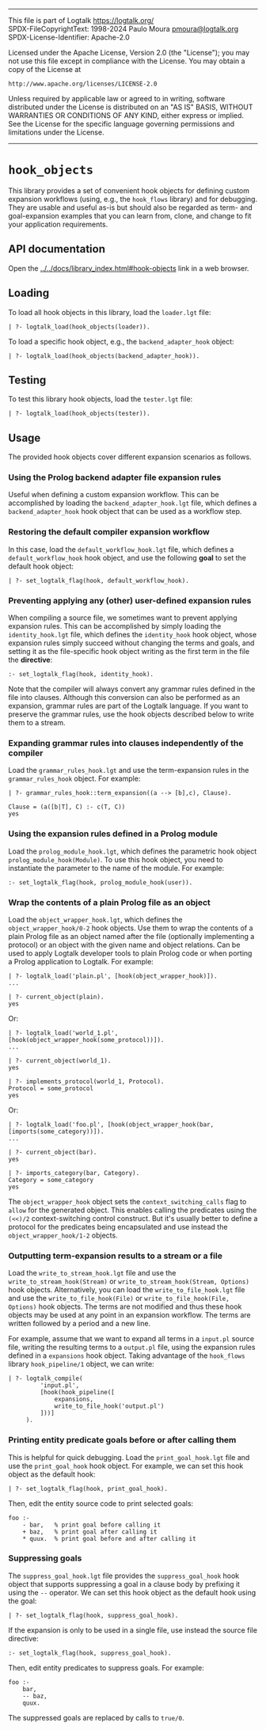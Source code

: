 ________________________________________________________________________

This file is part of Logtalk <https://logtalk.org/>  
SPDX-FileCopyrightText: 1998-2024 Paulo Moura <pmoura@logtalk.org>  
SPDX-License-Identifier: Apache-2.0

Licensed under the Apache License, Version 2.0 (the "License");
you may not use this file except in compliance with the License.
You may obtain a copy of the License at

    http://www.apache.org/licenses/LICENSE-2.0

Unless required by applicable law or agreed to in writing, software
distributed under the License is distributed on an "AS IS" BASIS,
WITHOUT WARRANTIES OR CONDITIONS OF ANY KIND, either express or implied.
See the License for the specific language governing permissions and
limitations under the License.
________________________________________________________________________


`hook_objects`
==============

This library provides a set of convenient hook objects for defining custom
expansion workflows (using, e.g., the `hook_flows` library) and for debugging.
They are usable and useful as-is but should also be regarded as term- and
goal-expansion examples that you can learn from, clone, and change to fit
your application requirements.


API documentation
-----------------

Open the [../../docs/library_index.html#hook-objects](../../docs/library_index.html#hook-objects)
link in a web browser.


Loading
-------

To load all hook objects in this library, load the `loader.lgt` file:

	| ?- logtalk_load(hook_objects(loader)).

To load a specific hook object, e.g., the `backend_adapter_hook` object:

	| ?- logtalk_load(hook_objects(backend_adapter_hook)).


Testing
-------

To test this library hook objects, load the `tester.lgt` file:

	| ?- logtalk_load(hook_objects(tester)).


Usage
-----

The provided hook objects cover different expansion scenarios as follows.

### Using the Prolog backend adapter file expansion rules

Useful when defining a custom expansion workflow. This can be accomplished
by loading the `backend_adapter_hook.lgt` file, which defines a `backend_adapter_hook`
hook object that can be used as a workflow step.

### Restoring the default compiler expansion workflow

In this case, load the `default_workflow_hook.lgt` file, which defines a
`default_workflow_hook` hook object, and use the following **goal** to set
the default hook object:

	| ?- set_logtalk_flag(hook, default_workflow_hook).

### Preventing applying any (other) user-defined expansion rules

When compiling a source file, we sometimes want to prevent applying expansion
rules. This can be accomplished by simply loading the `identity_hook.lgt` file,
which defines the `identity_hook` hook object, whose expansion rules simply
succeed without changing the terms and goals, and setting it as the file-specific
hook object writing as the first term in the file the **directive**:

	:- set_logtalk_flag(hook, identity_hook).

Note that the compiler will always convert any grammar rules defined in the
file into clauses. Although this conversion can also be performed as an
expansion, grammar rules are part of the Logtalk language. If you want to
preserve the grammar rules, use the hook objects described below to write
them to a stream.

### Expanding grammar rules into clauses independently of the compiler

Load the `grammar_rules_hook.lgt` and use the term-expansion rules in the
`grammar_rules_hook` object. For example:

	| ?- grammar_rules_hook::term_expansion((a --> [b],c), Clause).

	Clause = (a([b|T], C) :- c(T, C))
	yes

### Using the expansion rules defined in a Prolog module

Load the `prolog_module_hook.lgt`, which defines the parametric hook
object `prolog_module_hook(Module)`. To use this hook object, you need to
instantiate the parameter to the name of the module. For example:

	:- set_logtalk_flag(hook, prolog_module_hook(user)).

### Wrap the contents of a plain Prolog file as an object

Load the `object_wrapper_hook.lgt`, which defines the `object_wrapper_hook/0-2`
hook objects. Use them to wrap the contents of a plain Prolog file as an
object named after the file (optionally implementing a protocol) or an object
with the given name and object relations. Can be used to apply Logtalk developer
tools to plain Prolog code or when porting a Prolog application to Logtalk. For
example:

	| ?- logtalk_load('plain.pl', [hook(object_wrapper_hook)]).
	...

	| ?- current_object(plain).
	yes

Or:

	| ?- logtalk_load('world_1.pl', [hook(object_wrapper_hook(some_protocol))]).
	...

	| ?- current_object(world_1).
	yes

	| ?- implements_protocol(world_1, Protocol).
	Protocol = some_protocol
	yes

Or:

	| ?- logtalk_load('foo.pl', [hook(object_wrapper_hook(bar,[imports(some_category))]).
	...

	| ?- current_object(bar).
	yes

	| ?- imports_category(bar, Category).
	Category = some_category
	yes

The `object_wrapper_hook` object sets the `context_switching_calls` flag to
`allow` for the generated object. This enables calling the predicates using
the `(<<)/2` context-switching control construct. But it's usually better to
define a protocol for the predicates being encapsulated and use instead the
`object_wrapper_hook/1-2` objects.

### Outputting term-expansion results to a stream or a file

Load the `write_to_stream_hook.lgt` file and use the `write_to_stream_hook(Stream)`
or `write_to_stream_hook(Stream, Options)` hook objects. Alternatively, you can
load the `write_to_file_hook.lgt` file and use the `write_to_file_hook(File)`
or `write_to_file_hook(File, Options)` hook objects. The terms are not
modified and thus these hook objects may be used at any point in an expansion
workflow. The terms are written followed by a period and a new line.

For example, assume that we want to expand all terms in a `input.pl` source
file, writing the resulting terms to a `output.pl` file, using the expansion
rules defined in a `expansions` hook object. Taking advantage of the `hook_flows`
library `hook_pipeline/1` object, we can write:

	| ?- logtalk_compile(
	         'input.pl',
	         [hook(hook_pipeline([
	             expansions,
	             write_to_file_hook('output.pl')
	         ]))]
	     ).

### Printing entity predicate goals before or after calling them

This is helpful for quick debugging. Load the `print_goal_hook.lgt` file and
use the `print_goal_hook` hook object. For example, we can set this hook
object as the default hook:

	| ?- set_logtalk_flag(hook, print_goal_hook).

Then, edit the entity source code to print selected goals:

	foo :-
		- bar,   % print goal before calling it
		+ baz,   % print goal after calling it
		* quux.  % print goal before and after calling it

### Suppressing goals

The `suppress_goal_hook.lgt` file provides the `suppress_goal_hook` hook
object that supports suppressing a goal in a clause body by prefixing it
using the `--` operator. We can set this hook object as the default hook
using the goal:

	| ?- set_logtalk_flag(hook, suppress_goal_hook).

If the expansion is only to be used in a single file, use instead the
source file directive:

	:- set_logtalk_flag(hook, suppress_goal_hook).

Then, edit entity predicates to suppress goals. For example:

	foo :-
		bar,
		-- baz,
		quux.

The suppressed goals are replaced by calls to `true/0`.
